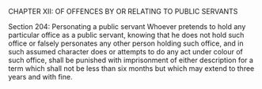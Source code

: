 CHAPTER XII: OF OFFENCES BY OR RELATING TO PUBLIC SERVANTS

Section 204: Personating a public servant
Whoever pretends to hold any particular office as a public servant, knowing that he does not hold such office or falsely personates any other person holding such office, and in such assumed character does or attempts to do any act under colour of such office, shall be punished with imprisonment of either description for a term which shall not be less than six months but which may extend to three years and with fine.

